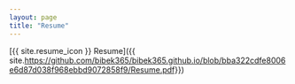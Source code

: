 ```yaml
---
layout: page
title: "Resume"
---
```

[{{ site.resume_icon }} Resume]({{ site.https://github.com/bibek365/bibek365.github.io/blob/bba322cdfe8006e6d87d038f968ebbd9072858f9/Resume.pdf}})
